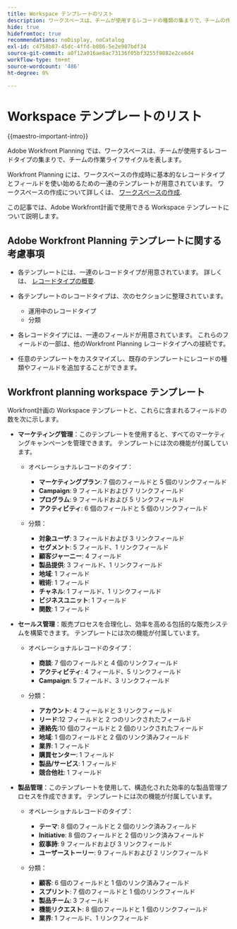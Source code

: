 ```yaml
---
title: Workspace テンプレートのリスト
description: ワークスペースは、チームが使用するレコードの種類の集まりで、チームの作業ライフサイクルを表します。 Adobe Workfront Planning には、ワークスペースの作成時に基本的なレコードタイプとフィールドを使い始めるための一連のテンプレートが用意されています。
hide: true
hidefromtoc: true
recommendations: noDisplay, noCatalog
exl-id: c4758b87-45dc-4ffd-b086-5e2e907bdf34
source-git-commit: a0f12a016ae8ac73136f05bf3255f9882e2ce6d4
workflow-type: tm+mt
source-wordcount: '486'
ht-degree: 0%

---
```


<!--update the metadata with real information when making this available in TOC and in the left nav:
---
title: List of available workspace templates
description: You can use templates to create workspaces. This article provides a list of available workspace templates
hidefromtoc: yes
hide: yes
author: Alina
feature: Work Management
role: User
---

-->

# Workspace テンプレートのリスト

{{maestro-important-intro}}

Adobe Workfront Planning では、ワークスペースは、チームが使用するレコードタイプの集まりで、チームの作業ライフサイクルを表します。

Workfront Planning には、ワークスペースの作成時に基本的なレコードタイプとフィールドを使い始めるための一連のテンプレートが用意されています。 ワークスペースの作成について詳しくは、 [ワークスペースの作成](../architecture/create-workspaces.md).

この記事では、Adobe Workfront計画で使用できる Workspace テンプレートについて説明します。

## Adobe Workfront Planning テンプレートに関する考慮事項

* 各テンプレートには、一連のレコードタイプが用意されています。 詳しくは、 [レコードタイプの概要](../architecture/overview-of-record-types-and-taxonomies.md).
* 各テンプレートのレコードタイプは、次のセクションに整理されています。

   * 運用中のレコードタイプ
   * 分類
* 各レコードタイプには、一連のフィールドが用意されています。 これらのフィールドの一部は、他のWorkfront Planning レコードタイプへの接続です。
* 任意のテンプレートをカスタマイズし、既存のテンプレートにレコードの種類やフィールドを追加することができます。

<!-- I modeled this article by the "List of available Blueprints" and that articles does not have an Access area

## Access requirements

You must have the following: 

<table style="table-layout:auto">
 <col>
 </col>
 <col>
 </col>
 <tbody>
  <tr>
   <td role="rowheader"><p>Adobe Workfront plan*</p></td>
   <td>
<p>Any</p>
<!--the above is only for closed beta; when going to GA - activate the following plans:    
<p>Current plan: Prime and Ultimate</p>
<p>Legacy plan: Enterprise</p>->
   </td>
  </tr>
  <tr>
   <td role="rowheader"><p>Adobe Workfront license*</p></td>
   <td>
   <p>Any</p> 
  <p>For more information, see <a href="../../administration-and-setup/add-users/access-levels-and-object-permissions/wf-licenses.md" class="MCXref xref">Adobe Workfront licenses overview</a>.</p> </td>
  </tr>
  <tr>
   <td role="rowheader"><p>Product</p></td>
   <td>
   <p> Adobe Workfront</p> </td>
  </tr>
  <tr>
   <td role="rowheader">Access level*</td>
   <td> <p>Any</p>  
</td>
  </tr>
<tr>
   <td role="rowheader">Layout template</td>
   <td> <p>Your system administrator must add the Maestro area in your layout template. For information, see the "Enable Maestro for the users in your Workfront instance" section in the article <a href="../maestro/maestro-overview.md">Adobe Maestro overview</a>. </p>  
</td>
  </tr>
 </tbody>
</table>

>[!NOTE]
>
>*If you don't have access, ask your Workfront administrator if they set additional restrictions in your access level. For information on how a Workfront administrator can change your access level, see [Create or modify custom access levels](../administration-and-setup/add-users/configure-and-grant-access/create-modify-access-levels.md).

-->

## Workfront planning workspace テンプレート

Workfront計画の Workspace テンプレートと、これらに含まれるフィールドの数を次に示します。

* **マーケティング管理**：このテンプレートを使用すると、すべてのマーケティングキャンペーンを管理できます。 テンプレートには次の機能が付属しています。

   * オペレーショナルレコードのタイプ：

      * **マーケティングプラン**: 7 個のフィールドと 5 個のリンクフィールド
      * **Campaign**: 9 フィールドおよび 7 リンクフィールド
      * **プログラム**: 9 フィールドおよび 5 リンクフィールド
      * **アクティビティ**: 6 個のフィールドと 5 個のリンクフィールド
   * 分類：
      * **対象ユーザ**: 3 フィールドおよび 3 リンクフィールド
      * **セグメント**: 5 フィールド、1 リンクフィールド
      * **顧客ジャーニー**: 4 フィールド
      * **製品提供**: 3 フィールド、1 リンクフィールド
      * **地域**: 1 フィールド
      * **戦術**: 1 フィールド
      * **チャネル**: 1 フィールド、1 リンクフィールド
      * **ビジネスユニット**: 1 フィールド
      * **関数**: 1 フィールド

* **セールス管理**：販売プロセスを合理化し、効率を高める包括的な販売システムを構築できます。 テンプレートには次の機能が付属しています。

   * オペレーショナルレコードのタイプ：

      * **商談**: 7 個のフィールドと 4 個のリンクフィールド
      * **アクティビティ**: 4 フィールド、5 リンクフィールド
      * **Campaign**: 5 フィールド、3 リンクフィールド
   * 分類：
      * **アカウント**: 4 フィールドと 3 リンクフィールド
      * **リード**:12 フィールドと 2 つのリンクされたフィールド
      * **連絡先**:10 個のフィールドと 2 個のリンクされたフィールド
      * **地域**: 1 個のフィールドと 2 個のリンク済みフィールド
      * **業界**: 1 フィールド
      * **購買センター**: 1 フィールド
      * **製品/サービス**: 1 フィールド
      * **競合他社**: 1 フィールド

* **製品管理**：このテンプレートを使用して、構造化された効率的な製品管理プロセスを作成できます。 テンプレートには次の機能が付属しています。

   * オペレーショナルレコードのタイプ：

      * **テーマ**: 8 個のフィールドと 2 個のリンク済みフィールド
      * **Initiative**: 8 個のフィールドと 2 個のリンク済みフィールド
      * **叙事詩**: 9 フィールドおよび 3 リンクフィールド
      * **ユーザーストーリー**: 9 フィールドおよび 2 リンクフィールド

   * 分類：

      * **顧客**: 6 個のフィールドと 1 個のリンク済みフィールド
      * **スプリント**: 7 個のフィールドと 1 個のリンクフィールド
      * **製品チーム**: 3 フィールド
      * **機能リクエスト**: 8 個のフィールドと 1 個のリンクフィールド
      * **業界**: 1 フィールド、1 リンクフィールド
